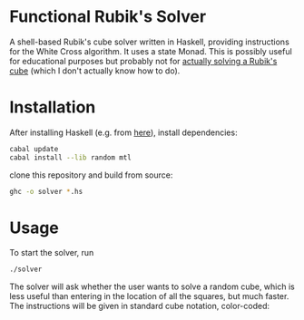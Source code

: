 # Functional Rubik's Solver

A shell-based Rubik's cube solver written in Haskell, providing instructions for the White Cross
algorithm. It uses a state Monad. This is possibly useful for educational purposes but probably not
for [actually solving a Rubik's cube](https://openai.com/blog/solving-rubiks-cube/) (which I don't
actually know how to do).

# Installation

After installing Haskell (e.g. from [here](https://www.haskell.org/platform/)), install dependencies:
```bash
cabal update
cabal install --lib random mtl
```
clone this
repository and build from source:

```bash
ghc -o solver *.hs
```

# Usage

To start the solver, run

```bash
./solver
```

The solver will ask whether the user wants to solve a random cube, which is less useful than
entering in the location of all the squares, but much faster. The instructions will be given in
standard cube notation, color-coded:



